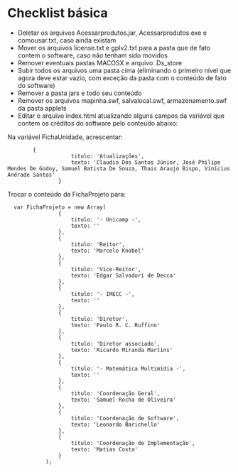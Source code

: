 # Checklist básica

- Deletar os arquivos Acessarprodutos.jar, Acessarprodutos.exe e comousar.txt, caso ainda existam
- Mover os arquivos license.txt e gplv2.txt para a pasta que de fato contem o software, caso não tenham sido movidos
- Remover eventuais pastas MACOSX e arquivo .Ds_store
- Subir todos os arquivos uma pasta cima (eliminando o primeiro nível que agora deve estar vazio, com exceção da pasta com o conteúdo de fato do software)
- Remover a pasta jars e todo seu conteúdo
- Remover os arquivos mapinha.swf, salvalocal.swf, armazenamento.swf da pasta applets
- Editar o arquivo index.html atualizando alguns campos da variável que contem os créditos do software pelo conteúdo abaixo:

Na variável FichaUnidade, acrescentar:

```
        {
                    titulo: 'Atualizações',
                    texto: 'Claudio Dos Santos Júnior, José Philipe Mendes De Godoy, Samuel Batista De Souza, Thais Araujo Bispo, Vinícius Andrade Santos'
				}
```

Trocar o conteúdo da FichaProjeto para:
```
  var FichaProjeto = new Array(
				{
					titulo: '- Unicamp -',
					texto: ''
				},
				{
					titulo: 'Reitor',
					texto: 'Marcelo Knobel'
				},
				{
					titulo: 'Vice-Reitor',
					texto: 'Edgar Salvadori de Decca'
				},
				{
					titulo: '- IMECC -',
					texto: ''
				},
				{
					titulo: 'Diretor',
					texto: 'Paulo R. C. Ruffino'
				},
				{
					titulo: 'Diretor associado',
					texto: 'Ricardo Miranda Martins'
				},
				{
					titulo: '- Matemática Multimídia -',
					texto: ''
				},
				{
					titulo: 'Coordenação Geral',
					texto: 'Samuel Rocha de Oliveira'
				},
				{
					titulo: 'Coordenação de Software',
					texto: 'Leonardo Barichello'
				},
				{
					titulo: 'Coordenação de Implementação',
					texto: 'Matias Costa'
				}
			);
```

